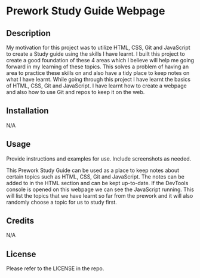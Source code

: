 # Prework Study Guide Webpage

## Description

My motivation for this project was to utilize HTML, CSS, Git and JavaScript to create a Study guide using the skills I have learnt.
I built this project to create a good foundation of these 4 areas which I believe will help me going forward in my learning of these topics.
This solves a problem of having an area to practice these skills on and also have a tidy place to keep notes on what I have learnt.
While going through this project I have learnt the basics of HTML, CSS, Git and JavaScript. I have learnt how to create a webpage and also how to use Git and repos to keep it on the web.

## Installation

N/A

## Usage

Provide instructions and examples for use. Include screenshots as needed.

This Prework Study Guide can be used as a place to keep notes about certain topics such as HTML, CSS, Git and JavaScript. The notes can be added to in the HTML section and can be kept up-to-date. 
If the DevTools console is opened on this webpage we can see the JavaScript running. This will list the topics that we have learnt so far from the prework and it will also randomly choose a topic for us to study first.

## Credits

N/A

## License

Please refer to the LICENSE in the repo.